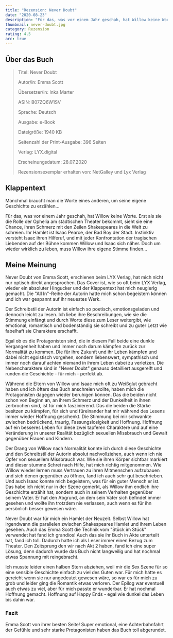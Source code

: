 ```yaml
---
title: "Rezension: Never Doubt"
date: "2020-08-23"
description: "Für das, was vor einem Jahr geschah, hat Willow keine Worte. Erst als sie die Rolle der Ophelia am städtischen Theater bekommt, sieht sie eine Chance, ihren Schmerz mit den Zeilen Shakespeares in die Welt zu schreien. Ihr Hamlet ist Isaac Pearce, der Bad Boy der Stadt. Instinktiv versteht Isaac ihren Hilferuf, und mit jeder Konfrontation der tragischen Liebenden auf der Bühne kommen Willow und Isaac sich näher. Doch um wieder wirklich zu leben, muss Willow ihre eigene Stimme finden."
thumbnail: never-doubt.jpg
category: Rezension
rating: 4.5
arc: true
---
```


## Über das Buch
> Titel: Never Doubt
> 
> Autor/in: Emma Scott
> 
> Übersetzer/in: Inka Marter
> 
> ASIN: B07ZQ6W1SV
> 
> Sprache: Deutsch
> 
> Ausgabe: e-Book
> 
> Dateigröße: 1940 KB
> 
> Seitenzahl der Print-Ausgabe: 396 Seiten
> 
> Verlag: LYX.digital
> 
> Erscheinungsdatum: 28.07.2020
>
> Rezensionsexemplar erhalten von: NetGalley und Lyx Verlag

## Klappentext
Manchmal braucht man die Worte eines anderen, um seine eigene Geschichte zu erzählen...

Für das, was vor einem Jahr geschah, hat Willow keine Worte. Erst als sie die Rolle der Ophelia am städtischen Theater bekommt, sieht sie eine Chance, ihren Schmerz mit den Zeilen Shakespeares in die Welt zu schreien. Ihr Hamlet ist Isaac Pearce, der Bad Boy der Stadt. Instinktiv versteht Isaac ihren Hilferuf, und mit jeder Konfrontation der tragischen Liebenden auf der Bühne kommen Willow und Isaac sich näher. Doch um wieder wirklich zu leben, muss Willow ihre eigene Stimme finden...

## Meine Meinung
Never Doubt von Emma Scott, erschienen beim LYX Verlag, hat mich nicht nur optisch direkt angesprochen. Das Cover ist, wie so oft beim LYX Verlag, wieder ein absoluter Hingucker und der Klappentext hat mich neugierig gemacht. Die "All In"-Reihe der Autorin hatte mich schon begeistern können und ich war gespannt auf ihr neuestes Werk.

Der Schreibstil der Autorin ist einfach so poetisch, emotionsgeladen und dennoch leicht zu lesen. Ich liebe ihre Beschreibungen, wie sie die Stimmung einfängt und durch Worte diese zum Leser weitergibt, wie emotional, romantisch und bodenständig sie schreibt und zu guter Letzt wie fabelhaft sie Charaktere erschafft.

Egal ob es die Protagonisten sind, die in diesem Fall beide eine dunkle Vergangenheit haben und immer noch darum kämpfen zurück zur Normalität zu kommen. Die für ihre Zukunft und ihr Leben kämpfen und dabei nicht egoistisch vorgehen, sondern liebenswert, sympathisch und immer noch darauf achten niemand in ihrem Leben dabei zu verletzen. Die Nebencharaktere sind in "Never Doubt" genauso detailliert ausgereift und runden die Geschichte - für mich - perfekt ab.

Während die Eltern von Willow und Isaac mich oft zu Weißglut gebracht haben und ich öfters das Buch anschreien wollte, haben mich die Protagonisten dagegen wieder beruhigen können. Das die beiden nicht schon von Beginn an, an ihrem Schmerz und der Dunkelheit in ihnen zerbrochen sind, ist für mich faszinierend. Das die beiden die Stärke besitzen zu kämpfen, für sich und füreinander hat mir während des Lesens immer wieder Hoffnung geschenkt. Die Stimmung bei mir schwankte zwischen bedrückend, traurig, Fassungslosigkeit und Hoffnung. Hoffnung auf ein besseres Leben für diese zwei tapferen Charaktere und auf eine Veränderung in unserer Realität bezüglich sexuellen Missbrauch und Gewalt gegenüber Frauen und Kindern.

Der Drang von Willow nach Normalität konnte ich durch diese Geschichte und den Schreibstil der Autorin absolut nachvollziehen, auch wenn ich nie Opfer von sexuellem Missbrauch war. Wie sie ihren Körper sichtbar markiert und dieser stumme Schrei nach Hilfe, hat mich richtig mitgenommen. Wie Willow wieder lernen muss Vertrauen zu ihren Mitmenschen aufzubauen und sich denen gegenüber zu öffnen, fand ich auch sehr gut beschrieben. Und auch Isaac konnte mich begeistern, was für ein guter Mensch er ist. Das habe ich nicht nur in der Szene gemerkt, als Willow ihm endlich ihre Geschichte erzählt hat, sondern auch in seinem Verhalten gegenüber seinem Vater. Er hat den Abgrund, an dem sein Vater sich befindet immer gesehen und wollte ihn trotzdem nie verlassen, auch wenn es für ihn persönlich besser gewesen wäre.

Never Doubt war für mich ein Hamlet der Neuzeit. Selbst Willow hat irgendwann die parallelen zwischen Shakespeares Hamlet und ihrem Leben gesehen. Auch das Emma Scott die Technik vom "Stück im Stück" verwendet hat fand ich grandios! Auch das sie ihr Buch in Akte unterteilt hat, fand ich toll. Dadurch hatte ich als Leser immer einen Bezug zum Theater. Den Zeitsprung den wir nach Akt 2 haben, fand ich eine super Lösung, denn dadurch wurde das Buch nicht langweilig und hat nochmal etwas Spannung mit reingebracht. 

Ich musste leider einen halben Stern abziehen, weil mir die Sex Szene für so eine sensible Geschichte einfach zu viel des Guten war. Für mich hätte es gereicht wenn sie nur angedeutet gewesen wäre, so war es für mich zu grob und leider ging die Romantik etwas verloren. Der Epilog war eventuell auch etwas zu viel, aber für mich passte er wunderbar. Er hat nochmal Hoffnung gemacht. Hoffnung auf Happy Ends - egal wie dunkel das Leben bis dahin war.

### Fazit
Emma Scott von ihrer besten Seite! Super emotional, eine Achterbahnfahrt der Gefühle und sehr starke Protagonisten haben das Buch toll abgerundet.